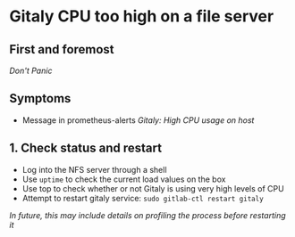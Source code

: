 # Gitaly CPU too high on a file server

## First and foremost

*Don't Panic*

## Symptoms

* Message in prometheus-alerts _Gitaly: High CPU usage on host_

## 1. Check status and restart

- Log into the NFS server through a shell
- Use `uptime` to check the current load values on the box
- Use top to check whether or not Gitaly is using very high levels of CPU
- Attempt to restart gitaly service: `sudo gitlab-ctl restart gitaly`

_In future, this may include details on profiling the process before restarting it_
